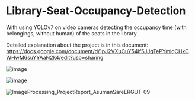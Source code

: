 # Library-Seat-Occupancy-Detection
With using  YOLOv7 on video cameras detecting the occupancy time (with belongings, without human) of the seats in the library

Detailed explanation about the project is in this document:
https://docs.google.com/document/d/1pJ2VXuCuY54If5JJqTePYmlqCHkCWHwM6suYYAaN2k4/edit?usp=sharing

![image](https://github.com/asumansaree/Library-Seat-Occupancy-Detection/assets/58108789/13d2e3fe-6267-461d-a22e-45fe0fc92dcf)

![image](https://github.com/asumansaree/Library-Seat-Occupancy-Detection/assets/58108789/be034d9b-d6bb-4861-ba98-8e97b2597222)

![ImageProcessing_ProjectReport_AsumanSareERGUT-09](https://github.com/asumansaree/Library-Seat-Occupancy-Detection/assets/58108789/058ee40d-9ef1-4c79-9c18-0fb316e30e46)
